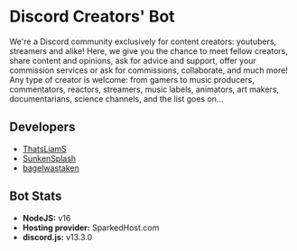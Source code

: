 # Discord Creators' Bot

We're a Discord community exclusively for content creators: youtubers, streamers and alike! Here, we give you the chance to meet fellow creators, share content and opinions, ask for advice and support, offer your commission services or ask for commissions, collaborate, and much more! Any type of creator is welcome: from gamers to music producers, commentators, reactors, streamers, music labels, animators, art makers, documentarians, science channels, and the list goes on...

## Developers

- [ThatsLiamS](https://github.com/ThatsLiamS)
- [SunkenSplash](https://github.com/SunkenSplash)
- [bagelwastaken](https://github.com/bagelwastaken)

## Bot Stats

- **NodeJS:** v16
- **Hosting provider:** SparkedHost.com
- **discord.js:** v13.3.0
